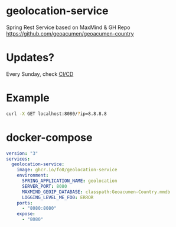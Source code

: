 # geolocation-service
Spring Rest Service based on MaxMind & GH Repo https://github.com/geoacumen/geoacumen-country

# Updates?
Every Sunday, check [CI/CD](https://github.com/fo0/geolocation-service/blob/master/.github/workflows/update_db.yml)

# Example
```bash
curl -X GET localhost:8080/?ip=8.8.8.8
```

# docker-compose
```yml
version: "3"
services:
  geolocation-service:
    image: ghcr.io/fo0/geolocation-service
    environment:
      SPRING_APPLICATION_NAME: geolocation
      SERVER_PORT: 8080
      MAXMIND_GEOIP_DATABASE: classpath:Geoacumen-Country.mmdb
      LOGGING_LEVEL_ME_FO0: ERROR
    ports:
      - "8080:8080"
    expose:
      - "8080"
```
